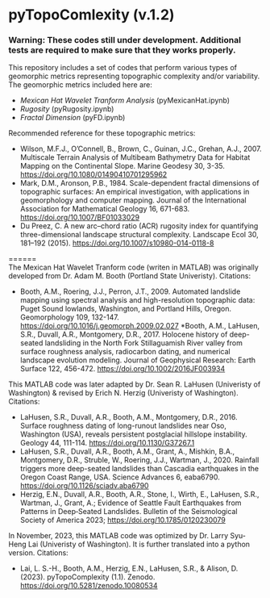 # pyTopoComlexity (v.1.2)

### Warning: These codes still under development. Additional tests are required to make sure that they works properly.

This repository includes a set of codes that perform various types of geomorphic metrics representing topographic complexity and/or variability. The geomorphic metrics included here are:  
* _Mexican Hat Wavelet Tranform Analysis_ (pyMexicanHat.ipynb)
* _Rugosity_ (pyRugosity.ipynb)
* _Fractal Dimension_ (pyFD.ipynb)


Recommended reference for these topographic metrics:  
  * Wilson, M.F.J., O’Connell, B., Brown, C., Guinan, J.C., Grehan, A.J., 2007. Multiscale Terrain Analysis of Multibeam Bathymetry Data for Habitat Mapping on the Continental Slope. Marine Geodesy 30, 3-35. https://doi.org/10.1080/01490410701295962
  * Mark, D.M., Aronson, P.B., 1984. Scale-dependent fractal dimensions of topographic surfaces: An empirical investigation, with applications in geomorphology and computer mapping. Journal of the International Association for Mathematical Geology 16, 671-683. https://doi.org/10.1007/BF01033029
  * Du Preez, C. A new arc–chord ratio (ACR) rugosity index for quantifying three-dimensional landscape structural complexity. Landscape Ecol 30, 181–192 (2015). https://doi.org/10.1007/s10980-014-0118-8

======   
The Mexican Hat Wavelet Tranform code (writen in MATLAB) was originally developed from Dr. Adam M. Booth (Portland State Univeristy). Citations:
  * Booth, A.M., Roering, J.J., Perron, J.T., 2009. Automated landslide mapping using spectral analysis and high-resolution topographic data: Puget Sound lowlands, Washington, and Portland Hills, Oregon.     Geomorphology 109, 132-147. https://doi.org/10.1016/j.geomorph.2009.02.027
  *Booth, A.M., LaHusen, S.R., Duvall, A.R., Montgomery, D.R., 2017. Holocene history of deep-seated landsliding in the North Fork Stillaguamish River valley from surface roughness analysis, radiocarbon dating, and numerical landscape evolution modeling. Journal of Geophysical Research: Earth Surface 122, 456-472. https://doi.org/10.1002/2016JF003934

This MATLAB code was later adapted by Dr. Sean R. LaHusen (Univeristy of Washington) & revised by Erich N. Herzig (Univeristy of Washington).  Citations:
  * LaHusen, S.R., Duvall, A.R., Booth, A.M., Montgomery, D.R., 2016. Surface roughness dating of long-runout landslides near Oso, Washington (USA), reveals persistent postglacial hillslope instability. Geology 44, 111-114. https://doi.org/10.1130/G37267.1
  * LaHusen, S.R., Duvall, A.R., Booth, A.M., Grant, A., Mishkin, B.A., Montgomery, D.R., Struble, W., Roering, J.J., Wartman, J., 2020. Rainfall triggers more deep-seated landslides than Cascadia earthquakes in the Oregon Coast Range, USA. Science Advances 6, eaba6790. https://doi.org/10.1126/sciadv.aba6790
  * Herzig, E.N., Duvall, A.R., Booth, A.R., Stone, I., Wirth, E., LaHusen, S.R., Wartman, J., Grant, A.; Evidence of Seattle Fault Earthquakes from Patterns in Deep‐Seated Landslides. Bulletin of the Seismological Society of America 2023; https://doi.org/10.1785/0120230079

In November, 2023, this MATLAB code was optimized by Dr. Larry Syu-Heng Lai (Univeristy of Washington). It is further translated into a python version. Citations:
 * Lai, L. S.-H., Booth, A.M., Herzig, E.N., LaHusen, S.R., & Alison, D. (2023). pyTopoComplexity (1.1). Zenodo. https://doi.org/10.5281/zenodo.10080534
